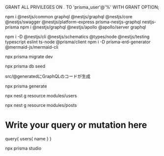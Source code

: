 GRANT ALL PRIVILEGES ON *.* TO 'prisma_user'@'%' WITH GRANT OPTION;

npm i @nestjs/common graphql @nestjs/graphql @nestjs/core @nestjs/swagger @nestjs/platform-express prisma-nestjs-graphql nestjs-prisma
npm i @nestjs/graphql @nestjs/apollo @apollo/server graphql

npm i -D @nestjs/cli @nestjs/schematics @types/node @nestjs/testing typescript eslint ts-node @prisma/client
npm i -D prisma-erd-generator @mermaid-js/mermaid-cli

npx prisma migrate dev

npx prisma db seed


src/@generatedにGraphQLのコードが生成

npx prisma generate


npx nest g resource modules/users

npx nest g resource modules/posts


# Write your query or mutation here
query{
  users{
   name
  }
}


 npx prisma studio